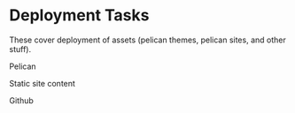 # Deployment Tasks

These cover deployment of assets
(pelican themes, pelican sites, and other stuff).

Pelican

Static site content

Github 
